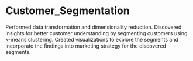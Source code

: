 # Customer_Segmentation
Performed data transformation and dimensionality reduction. Discovered insights for better customer understanding by segmenting customers using k-means clustering. Created visualizations to explore the segments and incorporate the findings into marketing strategy for the discovered segments.
